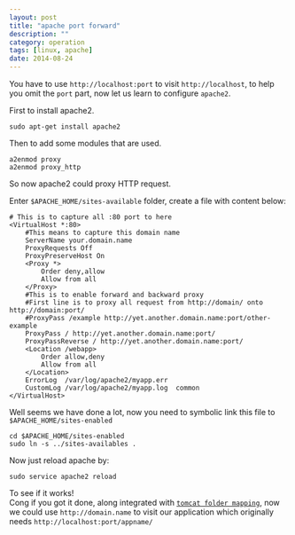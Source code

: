 ```yaml
---
layout: post
title: "apache port forward"
description: ""
category: operation
tags: [linux, apache]
date: 2014-08-24
---
```

You have to use `http://localhost:port` to visit `http://localhost`, to help you omit the `port` part, now let us learn to configure `apache2`.  

First to install apache2.  

    sudo apt-get install apache2


Then to add some modules that are used.   

    a2enmod proxy
    a2enmod proxy_http

So now apache2 could proxy HTTP request.  

Enter `$APACHE_HOME/sites-available` folder, create a file with content below:  

```nginx
# This is to capture all :80 port to here
<VirtualHost *:80>
    #This means to capture this domain name
    ServerName your.domain.name
    ProxyRequests Off
    ProxyPreserveHost On
    <Proxy *>
        Order deny,allow
        Allow from all
    </Proxy>
    #This is to enable forward and backward proxy
    #First line is to proxy all request from http://domain/ onto http://domain:port/
    #ProxyPass /example http://yet.another.domain.name:port/other-example
    ProxyPass / http://yet.another.domain.name:port/  
    ProxyPassReverse / http://yet.another.domain.name:port/
    <Location /webapp>
        Order allow,deny
        Allow from all
    </Location>
    ErrorLog  /var/log/apache2/myapp.err
    CustomLog /var/log/apache2/myapp.log  common
</VirtualHost>
```

Well seems we have done a lot, now you need to symbolic link this file to `$APACHE_HOME/sites-enabled`  

    cd $APACHE_HOME/sites-enabled
    sudo ln -s ../sites-availables .

Now just reload apache by:  

    sudo service apache2 reload

To see if it works!  
Cong if you got it done, along integrated with [`tomcat folder mapping`](/operation/2014/08/24/tomcat-domain-name-to-folder-mapping/), now we could use `http://domain.name` to visit our application which originally needs `http://localhost:port/appname/`
